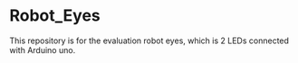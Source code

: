 # Robot_Eyes
This repository is for the evaluation robot eyes, which is 2 LEDs connected with Arduino uno.
